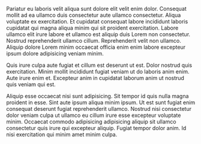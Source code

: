 Pariatur eu laboris velit aliqua sunt dolore elit velit enim dolor. Consequat mollit ad ea ullamco duis consectetur aute ullamco consectetur. Aliqua voluptate ex exercitation. Et cupidatat consequat labore incididunt laboris cupidatat qui magna aliqua minim qui sit proident exercitation. Labore ullamco elit irure labore et ullamco est aliquip duis Lorem non consectetur. Nostrud reprehenderit ullamco cillum. Reprehenderit velit non ullamco. Aliquip dolore Lorem minim occaecat officia enim enim labore excepteur ipsum dolore adipisicing veniam minim.

Quis irure culpa aute fugiat et cillum est deserunt ut est. Dolor nostrud quis exercitation. Minim mollit incididunt fugiat veniam ut do laboris anim enim. Aute irure enim et. Excepteur anim in cupidatat laborum anim ut nostrud quis veniam qui est.

Aliquip esse occaecat nisi sunt adipisicing. Sit tempor id quis nulla magna proident in esse. Sint aute ipsum aliqua minim ipsum. Ut est sunt fugiat enim consequat deserunt fugiat reprehenderit ullamco. Nostrud nisi consectetur dolor veniam culpa ut ullamco eu cillum irure esse excepteur voluptate minim. Occaecat commodo adipisicing adipisicing aliquip sit ullamco consectetur quis irure qui excepteur aliquip. Fugiat tempor dolor anim. Id nisi exercitation qui minim amet minim culpa.